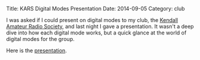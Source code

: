 Title: KARS Digital Modes Presentation
Date: 2014-09-05
Category: club

I was asked if I could present on digital modes to my club, the 
[Kendall Amateur Radio Society](http://www.kb5tx.org), and last night I gave a 
presentation.  It wasn't a deep dive into how each digital mode works, but a 
quick glance at the world of digital modes for the group. 

Here is the [presentation]({filename}/files/kars_digital_modes.pdf).
